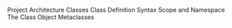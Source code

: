 Project Architecture
Classes
Class Definition Syntax
Scope and Namespace
The Class Object
Metaclasses

